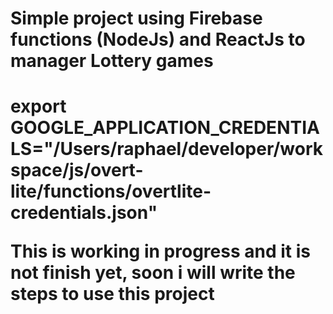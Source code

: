<h1>Simple project using Firebase functions (NodeJs) and ReactJs to manager Lottery games<h1>


export GOOGLE_APPLICATION_CREDENTIALS="/Users/raphael/developer/workspace/js/overt-lite/functions/overtlite-credentials.json"
  
  This is working in progress and it is not finish yet, soon i will write the steps to use this project
